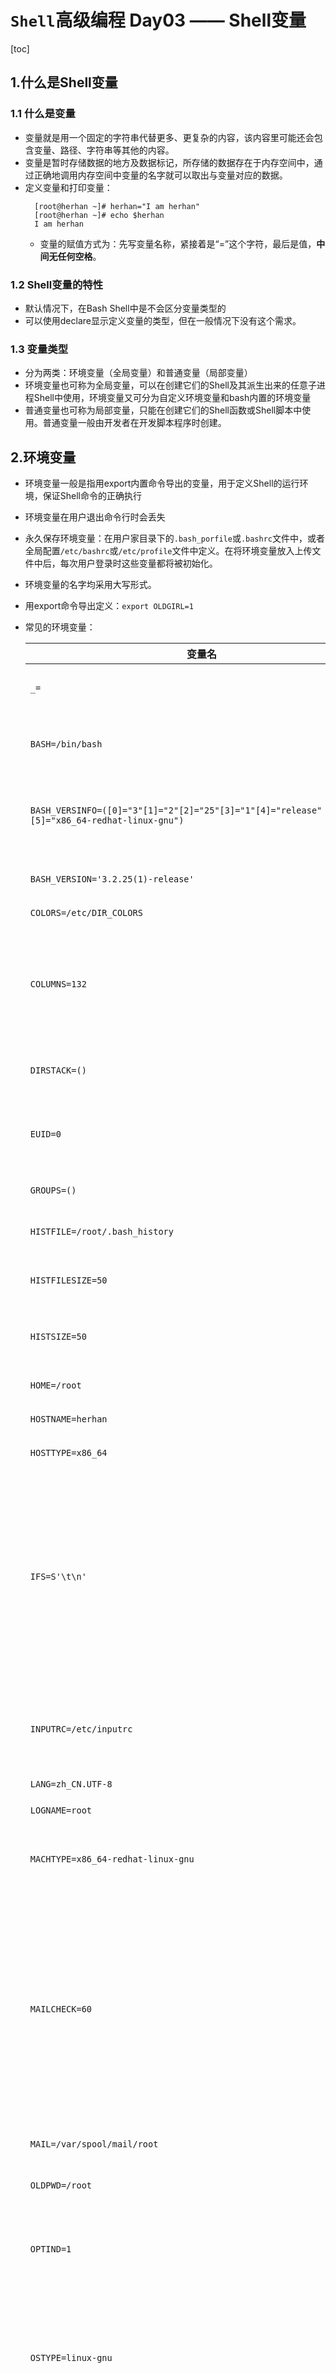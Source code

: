 # `Shell`高级编程 Day03 —— Shell变量
[toc]


## 1.什么是Shell变量

### 1.1 什么是变量

* 变量就是用一个固定的字符串代替更多、更复杂的内容，该内容里可能还会包含变量、路径、字符串等其他的内容。
* 变量是暂时存储数据的地方及数据标记，所存储的数据存在于内存空间中，通过正确地调用内存空间中变量的名字就可以取出与变量对应的数据。
* 定义变量和打印变量：
  ```shell
    [root@herhan ~]# herhan="I am herhan"
    [root@herhan ~]# echo $herhan
    I am herhan
  ```
  * 变量的赋值方式为：先写变量名称，紧接着是“=”这个字符，最后是值，**中间无任何空格**。

### 1.2 Shell变量的特性

* 默认情况下，在Bash Shell中是不会区分变量类型的
* 可以使用declare显示定义变量的类型，但在一般情况下没有这个需求。

### 1.3 变量类型

* 分为两类：环境变量（全局变量）和普通变量（局部变量）
* 环境变量也可称为全局变量，可以在创建它们的Shell及其派生出来的任意子进程Shell中使用，环境变量又可分为自定义环境变量和bash内置的环境变量
* 普通变量也可称为局部变量，只能在创建它们的Shell函数或Shell脚本中使用。普通变量一般由开发者在开发脚本程序时创建。

## 2.环境变量

* 环境变量一般是指用export内置命令导出的变量，用于定义Shell的运行环境，保证Shell命令的正确执行
* 环境变量在用户退出命令行时会丢失
* 永久保存环境变量：在用户家目录下的`.bash_porfile`或`.bashrc`文件中，或者全局配置`/etc/bashrc`或`/etc/profile`文件中定义。在将环境变量放入上传文件中后，每次用户登录时这些变量都将被初始化。
* 环境变量的名字均采用大写形式。
* 用export命令导出定义：`export OLDGIRL=1`
* 常见的环境变量：

    变量名|含义
    -|-
    `_=`|上一条命令的最后一个参数
    `BASH=/bin/bash`|调用bash实例时使用的全路径名
    `BASH_VERSINFO=([0]="3"[1]="2"[2]="25"[3]="1"[4]="release"[5]="x86_64-redhat-linux-gnu")`|使用2.0以上版本时，展开为版本信息
    `BASH_VERSION='3.2.25(1)-release'`|当前bash实例的版本号
    `COLORS=/etc/DIR_COLORS`|颜色变量
    `COLUMNS=132`|设置该变量，就给shell编辑模式和选择的命令定义了编辑窗口的宽度
    `DIRSTACK=()`|代表目录栈的当前内容
    `EUID=0`|在shell启动时被初始化的当前用户的有效ID
    `GROUPS=()`|当前用户所属的组
    `HISTFILE=/root/.bash_history`|历史记录文件的全路径
    `HISTFILESIZE=50`|历史文件能包含的最大行数
    `HISTSIZE=50`|记录在命令行历史文件中的命令行数
    `HOME=/root`|当前用户家目录
    `HOSTNAME=herhan`|当前主机名称
    `HOSTTYPE=x86_64`|当前操作系统类型
    `IFS=S'\t\n'`|内部字段分隔符，一般是空格符、制表符和换行符、用于划分由命令替换、循环结构中的表和所读取的输入产生的词的字段
    `INPUTRC=/etc/inputrc`|readline启动文件的文件名，取代默认的~/.inputrc
    `LANG=zh_CN.UTF-8`|字符集
    `LOGNAME=root`|登录用户名称
    `MACHTYPE=x86_64-redhat-linux-gnu`|包含一个描述正在运行bash的系统串
    `MAILCHECK=60`|这个参数定义Shell将隔多长时间（以秒为单位）检查一次由参数MAILPATH或MAILFILE指定的文件，看看是否有邮件到达。默认值为600s
    `MAIL=/var/spool/mail/root`|邮件全路径
    `OLDPWD=/root`|前一个当前工作目录
    `OPTIND=1`|下一个由getopts内置命令处理的参数的序号
    `OSTYPE=linux-gnu`|自动设置成一个串，该串描述正在运行bash的操作系统，默认值由系统来决定
    `PATH=/usr/local/sbin:/usr/local/bin:/usr/sbin:/usr/bin:/root/bin`|全局PATH路径，命令搜索路径。一个由冒号分隔的目录列表，Shell用它来搜索命令。默认路径由系统来决定，并且由安装bash的管理员来设置
    `PIPESTATUS=([0]="0"[1]="0")`|一个数组，包含一列最近在管道执行的前台作业的进程退出的状态值
    `PPID=1112`|父进程的进程ID
    `PS1=[\u@\h \W]\$`|主提示符串，默认值是$
    `PS2='>'`|次提示符串，默认值是>
    `PS4='+'`|开启追踪时使用的是调试提示符串，默认值是+，追踪可用set-x开启
    `PWD=/home`|当前用户家目录
    `RESIN_HOME=/application/resin-3.1.6`|这是通过export人为设置的环境变量
    `SHELL=/bin/bash`|登录Shell类型
    `SHELLOPTS=braceexpand:emacs:hashall:histexpand:history:interactive-comments:monitor`|包含一列开启的Shell选项
    `SHLVL=1`|每启动一个bash实例就将其加1
    `TERM=vt100`|终端设置
    `TMOUT=3600`|退出前等待超时的秒数
    `UID=0`|当前用的UID，在Shell启动时初始化
    `USER=root`|当前用户的用户名，在Shell启动时初始化

* 显示环境变量：`set`、`env`和`declare`
  * `set`命令输出所有的变量，包含全局变量和局部变量
    * `set -o`命令显示bash Shell的所有参数配置信息
  * `env`命令只显示全局变量
  * `declare`命令输出所有的变量、函数、整数和已经导出的变量
  
  ```bash
    # 范例3-1
    # env
    [root@herhan ~]# env|tail
    PWD=/root
    LANG=en_US.UTF-8
    HISTCONTROL=ignoredups
    SHLVL=1
    HOME=/root
    LOGNAME=root
    SSH_CONNECTION=219.144.184.70 19397 172.30.199.136 22
    LESSOPEN=||/usr/bin/lesspipe.sh %s
    XDG_RUNTIME_DIR=/run/user/0
    _=/usr/bin/env

    # declare
    [root@herhan ~]# set -o|head
    allexport       off
    braceexpand     on
    emacs           on
    errexit         off
    errtrace        off
    functrace       off
    hashall         on
    histexpand      on
    history         on
    ignoreeof       off
  ```

### 2.1 自定义环境变量

* 1.设置环境变量
  * export命令和declare命令
    * `export 变量名=value`
    * `变量名=value;export 变量名`
    * `declare -x 变量名=value`
  ```bash
    # 范例：定义环境变量并赋值的方法
    [root@herhan ~]# export NAME=herhna
    [root@herhan ~]# echo $NAME
    herhna
    [root@herhan ~]# declare -x NAME=herhan
    [root@herhan ~]# echo $NAME
    herhan
    [root@herhan ~]# NAME=1herhan;export NAME
    [root@herhan ~]# echo $NAME
    1herhan
  ```
  * 环境变量永久生效的常用设置
    * （1）用户的环境变量配置，在用户家目录下的`.bashrc`和`.bash_profile`
    * （2）全局黄精变量的配置，常见的配置文件`/etc/profile`和`/etc/bashrc`
      * 若要在登录后初始化或显示加载内容，则把脚本文件放在`/etc/profile.d/`下即可

  * 设置登录提示的两种方式
    * （1）在`/etc/motd`里增加提示的字符串
    * （2）在`/etc/profile.d/`下面增加脚本

### 2.2 显示与取消环境变量

* 1.通过`echo`或`printf`命令打印环境变量
  * 常见的系统环境变量
    * $HOME：用户登录时进入的目录
    * $UID：当前用户的UID（用户标识），相当于id-u
    * $PWD：当前工作目录的绝对路径名
    * $SHELL：当前SHELL
    * $USER：当前用户
  
  ```bash
    # 通过echo和printf命令打印环境变量
    [root@herhan ~]# echo $HOME
    /root
    [root@herhan ~]# echo $UID
    0
    [root@herhan ~]# echo $SHELL
    /bin/bash
    [root@herhan ~]# echo $USER
    root
    [root@herhan ~]# printf "$HOME\n"
    /root
  ```

* 2.用`env`或`set`显示默认的环境变量
  
  ```bash
    # 用env（printenv）显示默认环境变量的示例如下：
    [root@herhan ~]# env
    XDG_SESSION_ID=96
    HOSTNAME=herhan
    SHELL=/bin/bash
    TERM=xterm-256color
    HISTSIZE=1000
    SSH_CLIENT=117.32.138.251 6606 22
    SSH_TTY=/dev/pts/0
    USER=root
    ...
    
    # 用set也可以显示环境变量（包含局部变量）
    [root@herhan ~]# set
    BASH=/bin/bash
    BASHOPTS=checkwinsize:cmdhist:expand_aliases:extquote:force_fignore:histappend:hostcomplete:interactive_comments:progcomp:promptvars:sourcepath
    BASH_ALIASES=()
    BASH_ARGC=()
    BASH_ARGV=()
    BASH_CMDS=()
    BASH_LINENO=()
    BASH_SOURCE=()
    BASH_VERSINFO=([0]="4" [1]="2" [2]="46" [3]="2" [4]="release" [5]="x86_64-redhat-linux-gnu")
    BASH_VERSION='4.2.46(2)-release'
    ...
  ```

* 3.用`unset`消除本地变量和环境变量
  ```bash
    [root@herhan ~]# echo $USER
    root
    [root@herhan ~]# unset $USER
    [root@herhan ~]# echo $USER
  
  ```

### 2.3 环境变量知识小结

* 变量名通常要大写
* 变量可以在自身的Shell及子Shell中使用
* 常用export来定义环境变量
* 执行env默认可以显示所有的环境变量名称及对应的值
* 输出时用“$变量名”，取消时用“unset变量名”
* 书写crond定时任务时要注意，脚本要用到的环境变量最好先在所执行的Shell脚本中重新定义
* 如果希望环境变量永久生效，则可以将其放在用户环境变量文件或全局变量文件里

### 2.4 环境变量初始化与对应文件的生效顺序


* 系统环境文件：在登录Linux系统并启动一个bash shell时，默认情况下bash会在若干个文件中查找环境变量的设置，这些文件称为系统环境文件。
* bash检查的环境变量文件的情况取决于系统运行Shell的方式
  * 1）通过系统用户登录后默认运行的Shell
  * 2）非登录交互式运行Shell
  * 3）执行脚本运行非交互式Shell
* 第一种方式下的Shell加载环境变量的顺序
  ![3-1](https://heh-1300576495.cos.ap-chengdu.myqcloud.com/assets/shell%E7%BC%96%E7%A8%8B%E5%AE%9E%E6%88%98/3.1.png)
* 第二种方式下的Shell加载环境变量的顺序
  * 非登录Shell只会加载`$HOME/.bashrc`(用户环境变量文件)，并会去找`/etc/bashrc`(全局环境变量文件)。

## 3.普通变量

### 3.1 定义本地变量

* 本地变量在用户当前Shell生存期的脚本中使用
* 1.普通变量定义
  * 1）`变量名=value`
    * 是不加任何引号直接定义变量的内容，当内容为简单连续的数字、字符串、路径名时，可以这样用。
    * 不加引号时，值里有变量的会被解析后再输出。
  * 2）`变量名='value'`
    * 这个方式的特点是：输出变量内容时单引号里是什么就输出什么，即使内容中有变量和命令（命令需要反引起来）也会把它们原样输出。这种方式比较适合于定义显示纯字符串的情况。
  * 3）`变量名="value"`
    * 这种方式的特点是：输出变量内容时引号里的变量及命令会经过解析后再输出内容，而不是把双引号中的变量名及命令（命令需要反引起来）原样输出。这种方式比较适合于字符串中附带有变量及命令且想将其解析后再输出的变量定义。
* 2.在Shell中定义变量名及为变量内容赋值的要求
  * 变量名一般是由字母、数字、下划线组成的，可以以字母或下划线开头。
  * 变量的内容可以用单引号或双引号用引起来，也可不加引号，但是这三者的含义是不同的。

```bash
  # 采用不同的方式对普通变量进行定义，并一一打印输出
  [root@herhan ~]# a=192.168.1.2
  [root@herhan ~]# b='192.168.1.2'
  [root@herhan ~]# c="192.168.1.2"
  [root@herhan ~]# echo "a=$a"
  a=192.168.1.2
  [root@herhan ~]# echo "b=$b"
  b=192.168.1.2
  [root@herhan ~]# echo "c=${c}"
  c=192.168.1.2
  # `$`变量名表示输出变量，可以用`$c`和`${c}`两种用法
  [root@herhan ~]# a=192.168.1.2-$a
  [root@herhan ~]# b='192.168.1.2-$a'
  [root@herhan ~]# c="192.168.1.2-$a"
  [root@herhan ~]# echo "a=$a"
  a=192.168.1.2-192.168.1.2
  [root@herhan ~]# echo "b=$b"
  b=192.168.1.2-$a
  [root@herhan ~]# echo "c=${c}"
  c=192.168.1.2-192.168.1.2-192.168.1.2
```

* 3.把一个命令的结果作为变量的内容赋值的方法
  * 1）`变量名=`ls` ` #把命令用反引号引起来，不推荐使用这种方法，因为容易和单引号混淆
  * 2）`变量名=$(ls)` #把命令用$()括起来，推荐使用这种方法

```bash
  # 用两种方法把命令的结果赋值给变量
  [root@herhan /]# CMD=`ls`
  [root@herhan /]# CMD1=$(pwd)
  [root@herhan /]# echo $CMD1
  /
```

```bash
  # 按天打包网站的站点目录程序，生成不同的文件名（此为企业实战案例）
  [root@herhan /]# CMD=$(date +%F)  # 将当前日期（格式为yyyy-mm-dd）赋值给CMD变量
  [root@herhan /]# echo $CMD  
  2021-07-04
  [root@herhan /]# echo $(date +%F).tar.gz
  2021-07-04.tar.gz
  [root@herhan /]# echo `date +%F`.tar.gz
  2021-07-04.tar.gz
  [root@herhan ~]# tar zcf etc_$(date +%F).tar.gz /etc # 将时间作为压缩包名打包tar;从成员名中删除开头的“/” tar;
  tar: Removing leading '/'from member names
  [root@herhan ~]# ls     # 打包结果，包名中包含有当前日期
  etc_2021-07-04.tar.gz
  [root@herhan ~]# H=$(uname -n)
  [root@herhan ~]# echo $H
  herhan
  [root@herhan ~]# tar zcf $H.tar.gz /etc/services
  tar: Removing leading '/'from member names
  [root@herhan ~]# ls -l
  total 9724
  -rw-r--r-- 1 root root 9817374 Jul  4 21:59 etc_2021-07-04.tar.gz
  -rw-r--r-- 1 root root  136214 Jul  4 22:08 herhan.tar.gz
```

* 3.2 局部（普通）变量定义及赋值的经验小结
  * 常规普通变量定义
    * 若变量内容为连续的数字或字符串，赋值时，变量内容两边可以不加引号；
    * 变量的内容很多时，如果有空格且希望解析内容中的变量，就加双引号；
    * 希望原样输出变量中的内容时就用单引号引起内容进行赋值；
  * 希望变量的内容是命令的解析结果的定义及赋值：
    * 要使用反引号将赋值的命令括起来
  * 变量的输出方法如下：
    * 使用“$变量名”即可输出变量的内容，常用“echo $变量名”的方式，也可用printf代替echo输出更复杂的格式内容
  * 变量定义的技巧及注意事项：
    * 注意命令变量内容前后的字符``；
    * 在变量名前加`$`可以取得该变量的值，使用echo或printf命令可以显示变量的值，`$A`和`${A}`的写法不同，但效果是一样的；
    * 用echo等命令输出变量的时候，也可以单引号、双引号、反引号；
    * $dbname_tname,当变量后面连接有其他字符的时候，必须给变量加上大括号{}；

### 3.2 变量定义及变量输出说明

名称|解释
-|-
单引号|所见即所得，即输出时会将单引号内的所有内容都原样输出，或者描述为单引号里面看到的是什么就会输出什么，这称为强引用
双引号（默认）|输出双引号内的所有内容；如果内容中有命令（要反引下）、变量、特殊转义符等，会先把变量、命令、转义字符解析出结构，然后再输出最终内容，推荐使用，这称为弱引用
无引号|赋值时，如果变量内容中有空格，则会造成赋值不完整。而在输出内容时，会将含有空格的字符串视为一个整体来输出；如果内容中有命令（要反引下）、变量等，则会先把变量、命令解析出结果，然后输出最终内容；如果字符串中带有空格等特殊字符，则有可能无法完整地输出，因此需要改加双引号。一般连续的字符串、数字、路径等可以不加任何引号进行赋值和输出，不过最好是用双引号替代无引号的情况，特别是对变量赋值时
反引号|``一般用于引用命令，执行的时候命令会被执行，相当于$(),赋值和输出都要用将命令引起来

* 建议
  * 在脚本中定义普通字符串变量时，应尽量把变量的内容用双引号括起来。
  * 单纯数字的变量内容可以不加引号。
  * 希望变量的内容原样输出时需要加单引号。
  * 希望变量值引用命令并获取命令的结果时就用反引号或$()

```bash
  # 对由反引号引起来的`date`命令或$(data)进行测试
  [root@herhan ~]# echo 'today is date'
  today is date
  [root@herhan ~]# echo 'today is `date`'
  today is `date`
  [root@herhan ~]# echo "today is `date`"
  today is Mon Jul  5 12:49:13 CST 2021
  [root@herhan ~]# echo "today is $(date)"
  today is Mon Jul  5 12:49:32 CST 2021
  [root@herhan ~]# echo today is $(date)
  today is Mon Jul 5 12:49:41 CST 2021

  # 变量定义后，在调用变量输出打印时加引号测试
  [root@herhan ~]# echo $HERHAN
  123
  [root@herhan ~]# echo '$HERHAN'
  $HERHAN
  [root@herhan ~]# echo "$HERHAN"
  123

  # 使用三剑客命令中的grep过滤字符串时给过滤的内容加引号
  [root@herhan ~]# echo 123 >grep.log
  [root@herhan ~]# cat grep.log
  123
  [root@herhan ~]# grep "$HERHAN" grep.log
  123
  [root@herhan ~]# grep '$HERHAN' grep.log

  # 使用awk调用Shell中的变量，分别针对加引号、不加引号等情况进行测试
  [root@herhan ~]# ETT=123
  [root@herhan ~]# awk 'BEGIN {print "$ETT"}'
  $ETT
  [root@herhan ~]# awk 'BEGIN {print $ETT}'

  [root@herhan ~]# awk 'BEGIN {print '$ETT'}'
  123 
  [root@herhan ~]# awk 'BEGIN {print "'$ETT'"}'
  123

  [root@herhan ~]# ETT='oldgirl'
  [root@herhan ~]# awk 'BEGIN {print "$ETT"}'
  $ETT
  [root@herhan ~]# awk 'BEGIN {print $ETT}'

  [root@herhan ~]# awk 'BEGIN {print '$ETT'}'

  [root@herhan ~]# awk 'BEGIN {print "'$ETT'"}'
  oldgirl

  [root@herhan ~]# ETT="tingting"
  [root@herhan ~]# awk 'BEGIN {print "$ETT"}'
  $ETT
  [root@herhan ~]# awk 'BEGIN {print $ETT}'

  [root@herhan ~]# awk 'BEGIN {print '$ETT'}'

  [root@herhan ~]# awk 'BEGIN {print "'$ETT'"}'
  tingting
  
  # 结论：不管变量如何定义、赋值，除了加单引号以外，利用awk直接获取变量的输出，结果都是一样的，因此，在awk取用Shell变量时，我们更多地还是喜欢先用echo加符号输出变量，然后通过管道给awk，进而控制变量的输出结果。
  [root@herhan ~]# ETT="oldgirl"
  [root@herhan ~]# echo "$ETT"|awk '{print $0}'
  oldgirl
  [root@herhan ~]# echo '$ETT'|awk '{print $0}'
  $ETT
  [root@herhan ~]# echo $ETT|awk '{print $0}'
  oldgirl
  [root@herhan ~]# ETT=`pwd`
  [root@herhan ~]# echo '$ETT'|awk '{print $0}'
  $ETT
  [root@herhan ~]# echo $ETT|awk '{print $0}'
  /root

  # 通过sed指定变量关键字过滤
  [root@herhan ~]# echo "testchars" > sed.log
  [root@herhan ~]# echo "oldboy" >> sed.log
  [root@herhan ~]# cat sed.log 
  testchars
  oldboy
  [root@herhan ~]# OLDBOY="oldboy"
  [root@herhan ~]# sed -n /"$OLDBOY"/p sed.log
  oldboy
  [root@herhan ~]# sed -n /$OLDBOY/p sed.log
  oldboy
  [root@herhan ~]# sed -n /'$OLDBOY'/p sed.log
```
* 自定义普通字符串变量的建议
  * 1）内容是纯数字、简单的连续字符（内容中不带任何空格）时，定义是可以不加任何引导
  * 2）没有特殊情况时，字符串一律用双引号定义赋值，特别是多个字符串中间有空格时
  * 3）当变量里的内容需要原样输出时，要用单引号（''）,这样的需求极少

## 4.变量定义技巧总结

* 可以多学习和模仿操作系统自带的`/etc/init.d/functions`函数库脚本的定义思路，多学习Linux系统脚本中的定义，有经验的读者最终应形成一套适合自己的规范和习惯
  * 1）变量名及变量内容定义小结
    * 变量名只能为字母、数字或下划线，只能以字母或下划线开头。
    * 变量名的定义要有一定的规范，并且要见名知意。
    * 一般的变量定义、赋值常用双引号；简单连续的字符串可以不加引号；希望原样输出使用单引号
    * 希望变量的内容是命令的解析结果时，要用反引号``,或者用$()命令括起来再赋值
  * 2）Shell定义变量时使用“=”的知识
    * “a=1”里等号是赋值的意思；比较变量是否相等时也可以用“=”或“==”。
  * 3）打印输出及使用变量的知识
    * 打印输出或使用变量时，变量名前要接$符号；变量名后面紧接其他字符的时候，要用大括号将变量部分单独括起来
    * 打印输出或使用变量时，一般加双引号或不加引号；如果是字符串变量，最好加双引号；希望原样输出时使用单引号。

## 5.Shell中特殊且重要的变量

### 5.1 shell中特殊位置参数变量

* 常用的特殊位置参数变量说明
位置变量|作用说明
-|-
`$0`|获取当前执行的Shell脚本的文件名，如果执行脚本包含了路径，那么就包括脚本路径
`$n`|获取当前执行的Shell脚本的第n个参数值，n=1...9,当n为0时，表示脚本的文件名；如果n大于9，则用大括号括起来，例如${10},接的参数以空格隔开
`$#`|获取当前执行的Shell脚本后面接的参数的总个数
`$*`|获取当前Shell脚本所有传参的参数，不加引号和`$@`相同；如果给`$*`加上双引号，例如："$*",则表示将所有的参数视为单个字符串，相当于"$1 $2 $3"
`$@`|获取当前Shell脚本所有传参的参数，不加引号和`$*`相同；如果给`$@`加上双引号，例如："$@",则表示将所有的参数视为不同的独立字符串，相当于"$1""$2""$3""...".这是将多参数传递给其他程序的最佳方式，因为它会保留所有的内嵌在每个参数里的任何空白。

```bash
  # $1$2...$9${10}${11}..特殊变量实践
  # 范例：测试$n(n为1..15)的实践
  [root@herhan ~]# echo 'echo $1' > p.sh
  [root@herhan ~]# cat p.sh 
  echo $1
  [root@herhan ~]# sh p.sh herhan
  herhan
  [root@herhan ~]# sh p.sh herhan tim
  herhan
  [root@herhan ~]# sh p.sh "herhan tim"
  herhan tim

  # 范例：在脚本中同时加入$1和$2
  [root@herhan ~]# echo 'echo $1 $2' > p.sh
  [root@herhan ~]# cat p.sh 
  echo $1 $2
  [root@herhan ~]# sh p.sh herhan tim
  herhan tim
  [root@herhan ~]# sh p.sh "herhan tim" john
  herhan tim john

  # 范例：设置15个位置参数（$1...$15）,用于接收命令行传递的15个参数
  [root@herhan ~]# echo \${1..15}
  $1 $2 $3 $4 $5 $6 $7 $8 $9 $10 $11 $12 $13 $14 $15
  [root@herhan ~]# echo "echo \${1..15}"
  echo ${1..15}
  [root@herhan ~]# echo  \${1..15} > n.sh
  [root@herhan ~]# cat n.sh 
  $1 $2 $3 $4 $5 $6 $7 $8 $9 $10 $11 $12 $13 $14 $15
  [root@herhan ~]# vim n.sh 
  [root@herhan ~]# echo {a..z}
  a b c d e f g h i j k l m n o p q r s t u v w x y z
  [root@herhan ~]# sh n.sh {a..z}
  1 b c d e f g h i a0 a1 a2 a3 a4 a5
  [root@herhan ~]# sh n.sh {a..z}
  1 b c d e f g h i a0 a1 a2 a3 a4 a5
  [root@herhan ~]# vim n.sh 
  [root@herhan ~]# sh n.sh {a..z}
  a b c d e f g h i j k l m n o

  
  # $0特殊变量的作用及变量实践
  # 范例：获取脚本的名称及路径
  [root@herhan ~]# cat n.sh
  echo $0
  [root@herhan ~]# sh n.sh
  n.sh
  [root@herhan ~]# sh /root/n.sh 
  /root/n.sh

  # 范例：dirname及basename命令自身的功能和用法
  [root@herhan ~]# dirname /root/n.sh   # dirname命令的作用是获取脚本的路径
  /root
  [root@herhan ~]# basename /root/n.sh  # basename命令的作用是获取脚本的名字 
  n.sh

  # 利用$0和上述命令（dirname，basename）分别取出脚本名称和脚本路径
  [root@herhan ~]# cat n.sh
  dirname $0
  basename $0
  [root@herhan ~]# sh /root/n.sh
  /root
  n.sh

  # $#特殊变量获取脚本传参个数的实践
  # 范例：通过$#获取脚本传参的个数
  [root@herhan ~]# echo \${1..9} > q.sh
  [root@herhan ~]# vim q.sh 
  [root@herhan ~]# cat q.sh
  echo $1 $2 $3 $4 $5 $6 $7 $8 $9
  [root@herhan ~]# echo 'echo $#0' >> q.sh
  [root@herhan ~]# cat q.sh
  echo $1 $2 $3 $4 $5 $6 $7 $8 $9
  echo $#0
  [root@herhan ~]# echo 'echo $#' >> q.sh
  [root@herhan ~]# vim q.sh 
  [root@herhan ~]# sh q.sh {a..z}
  a b c d e f g h i
  26

  # 范例：根据用户再命令行的传参个数判断用户的输入，不合要求的给予提示并退出
  [root@herhan ~]# cat t1.sh
  [ $# -ne 2 ] && {
          echo "muse two args"
          exit 1
  }
  echo herhan
  [root@herhan ~]# sh t1.sh
  muse two args
  [root@herhan ~]# sh t1.sh herhan
  muse two args
  [root@herhan ~]# sh t1.sh herhan tom
  herhan

  
  [root@herhan ~]# cat t2.sh
  if [ $# -ne 2 ];  then
          echo "USAGE:/bin/sh $0 arg1 arg2"
          exit 1
  fi
  echo $1 $2
  [root@herhan ~]# vim t2.sh 
  [root@herhan ~]# sh t2.sh
  USAGE:/bin/sh t2.sh arg1 arg2
  [root@herhan ~]# sh t2.sh herhan tom
  herhan tom

  # $*和$@特殊变量功能及区别说明
  # 范例：利用set设置位置参数
  [root@herhan ~]# set -- "I am" handsome oldboy. # “--”表示清除所有的参数变量，重新设置后面的参数变量
  [root@herhan ~]# echo $#
  3
  [root@herhan ~]# echo $1
  I am
  [root@herhan ~]# echo $2
  handsome
  [root@herhan ~]# echo $3
  oldboy.
  # 测试$*和$@,此时不带双引号
  [root@herhan ~]# echo $*
  I am handsome oldboy.
  [root@herhan ~]# echo $@
  I am handsome oldboy.
  [root@herhan ~]# for i in $*;do echo $i;done
  I
  am
  handsome
  oldboy.
  [root@herhan ~]# for i in $@;do echo $i;done
  I
  am
  handsome
  oldboy.
  # 测试"$*"和"$@",此时带有双引号
  [root@herhan ~]# echo "$*"
  I am handsome oldboy.
  [root@herhan ~]# echo "$@"
  I am handsome oldboy.
  [root@herhan ~]# for i in "$*";do echo $i;done
  I am handsome oldboy.
  [root@herhan ~]# for i in "$@";do echo $i;done
  I am
  handsome
  oldboy.
  [root@herhan ~]# for i;do echo $i;done
  I am
  handsome
  oldboy.
  [root@herhan ~]# for i in $*;do echo $i;done
  I
  am
  handsome
  oldboy.
  [root@herhan ~]# shift
  [root@herhan ~]# echo $#
  2
  [root@herhan ~]# echo $1
  handsome
  [root@herhan ~]# echo $2
  oldboy.
```

### 5.2 Shell进程中的特殊状态变量
* Shell进程的特殊状态变量
位置变量|作用说明
-|-
`$?`|获取执行上一指令的执行状态返回值（0为成功，非零为失败），这个变量最常用
`$$`|获取当前执行的Shell脚本的进程号（PID），这个变量不常用，了解即可
`$!`|获取上一个在后台工作的进程的进程号（PID），这个变量不常用，了解即可
`$_`|获取在此之前执行的命令或脚本的最后一个参数，这个变量不常用，了解即可

* 在企业场景下，“$?”返回值的用法如下：
  * （1）判断命令、脚本或函数等程序是否执行成功
  * （2）若在脚本执行“exit 数字”，则会返回这数字个“$?”变量
  * （3）如果是在函数里，则通过“return 数字”把这个数字以函数返回值的形式传给“$?”.
```bash
  # $? 特殊变量功能实践

  ## 执行命令后获取返回值
  [root@herhan ~]# pwd
  /root
  [root@herhan ~]# echo $?
  0
  [root@herhan ~]# ls /home/hh
  ls: cannot access /home/hh: No such file or directory # 提示文件夹不存在
  [root@herhan ~]# echo $?
  2
  [root@herhan ~]# rm -rf /root
  rm: cannot remove ‘/root’: Device or resource busy # 提示文件被占用
  [root@herhan ~]# echo $?
  1
  [root@herhan ~]# kkk
  -bash: kkk: command not found   #命令不存在
  [root@herhan ~]# echo $?
  127

  ## 根据返回值来判断软件的安装步奏是否成功
  [root@herhan ~]# wget -c -q http://nginx.org/download/nginx-1.10.1.tar.gz
  [root@herhan ~]# ls -l
  total 1520
  -rw-r--r-- 1 root root 909077 Jun  1  2016 nginx-1.10.1.tar.gz
  -rw-r--r-- 1 root root 644061 Jul 10 23:53 nginx-1.10.1.tar.gz.1
  [root@herhan ~]# rm nginx-1.10.1.tar.gz.1 
  rm: remove regular file ‘nginx-1.10.1.tar.gz.1’? y
  [root@herhan ~]# tar xf nginx-1.10.1.tar.gz 
  [root@herhan ~]# cd nginx-1.10.1
  [root@herhan nginx-1.10.1]# ./configure --prefix=/usr/local/myWorkSpace/nginx1.16 --with-http_stub_status_module --with-http_ssl_module --with-debug
  [root@herhan nginx-1.10.1]# echo $?
  0
  [root@herhan nginx-1.10.1]# make && make install
  [root@herhan nginx-1.10.1]# echo $?
  0

  ## 通过获取$?的返回值群定网站备份是否正确
  [root@herhan ~]# cd /etc/
  [root@herhan etc]# tar zcf /opt/services.tar.gz ./services 
  [root@herhan etc]# echo $?

  ## 通过脚本控制命令及脚本执行后的返回值
    [root@herhan ~]# cat test4.sh 
    [ $# -ne 2 ] && {
            echo "must be two args."
            exit 119
    }
    echo herhan
  [root@herhan ~]# sh test4.sh 
  must be two args.
  [root@herhan ~]# echo $?
  119
  [root@herhan ~]# sh test4.sh a1 a2
  herhan
  [root@herhan ~]# echo $?
  0



  # $$特殊比变量工能及实践
  ## 获取脚本执行的进程号（PID）
  [root@herhan ~]# cat test_pid.sh 
  echo $$ >/tmp/a.pid
  sleep 300
  [root@herhan ~]# ps -ef|grep test_pid|grep -v grep
  [root@herhan ~]# sh test_pid.sh &
  [1] 17511
  [root@herhan ~]# ps -ef|grep test_pid|grep -v grep
  root     17511 17470  0 13:06 pts/0    00:00:00 sh test_pid.sh
  [root@herhan ~]# cat /tmp/a.pid 
  17511

  ## 实现系统中多次执行某一个脚本后的进程只有一个（此为$$的企业级应用）
  ### 说明：有时执行定时任务脚本的频率比较快，并不知道上一个脚本是否真的执行完毕，但是，业务要求同一时刻只能有一个同样的脚本在运行，此时就可以利用$$获取上一次运行的脚本进程号，当程序重新运行时，根据获得的进程号，清理掉上一次的进程，运行新的脚本命令
  [root@herhan ~]# cat pid.sh 
  # !/bin/sh
  pidpath=/tmp/a.pid
  if [ -f "$pidpath"] then
          kill `cat $pidpath` > /dev/null 2>&1
          rm -f $pidpath
  fi
  echo $$ >$pidpath
  sleep 300
  [root@herhan ~]# vim pid.sh 
  [root@herhan ~]# ps -ef|grep pid.sh|grep -v grep
  [root@herhan ~]# sh pid.sh &
  [1] 24248
  [root@herhan ~]# ps -ef|grep pid.sh|grep -v grep
  root     24248 24187  0 18:01 pts/0    00:00:00 sh pid.sh
  [root@herhan ~]# sh pid.sh &
  [2] 24257
  [root@herhan ~]# ps -ef|grep pid.sh|grep -v grep
  root     24257 24187  0 18:01 pts/0    00:00:00 sh pid.sh
  [1]-  Terminated              sh pid.sh
  [root@herhan ~]# ps -ef|grep pid.sh|grep -v grep
  root     24257 24187  0 18:01 pts/0    00:00:00 sh pid.sh
  [root@herhan ~]# sh pid.sh &
  [3] 24273
  [root@herhan ~]# ps -ef|grep pid.sh|grep -v grep
  root     24273 24187  0 18:04 pts/0    00:00:00 sh pid.sh
  [2]-  Terminated              sh pid.sh
  [root@herhan ~]# ps -ef|grep pid.sh|grep -v grep
  root     24273 24187  0 18:04 pts/0    00:00:00 sh pid.sh


  # $_特殊变量功能说明及实践
  ## $_参数的示例
  [root@herhan ~]# cat 123 321
  cat: 123: No such file or directory
  cat: 321: No such file or directory
  [3]+  Done                    sh pid.sh
  [root@herhan ~]# echo $_
  321


  # $!特殊变量功能说明及实践
  ## $!的功能示例
  [root@herhan ~]# ps -ef|grep pid.sh|grep -v grep
  [root@herhan ~]# sh pid.sh &
  [1] 24295
  [root@herhan ~]# echo $!
  24295
  [root@herhan ~]# ps -ef|grep pid.sh|grep -v grep
  root     24295 24187  0 18:18 pts/0    00:00:00 sh pid.sh
```

## 6.bash Shell内置变量命令
* bash Shell包含一些内置命令。这些内置命令在目录列表里是看不见的，它们由Shell本身提供。
* 常用的内部命令有：`echo、eval、exec、export、read、shift`
### 6.1 echo 在屏幕上输出信息
* 命令格式：`echo args#<==可以是字符串和变量的组合`。
* 功能说明：将echo命令后面args指定的字符串及变量等显示到标准输出。
* 常用参数

echo 参数选项|说明
-|-
`-n`|不换行输出内容
`-e`|解析转义字符（见下面的字符）
转义字符：|
`\n`|换行
`\r`|回车
`\t`|制表符（tab）
`\b`|退格
`\v`|纵向制表符

```bash
  # echo的参数应用实例
  [root@herhan ~]# echo herhan;echo john
  herhan
  john
  [root@herhan ~]# echo -n herhan;echo john
  herhanjohn
  [root@herhan ~]# echo "herhan\tjohn\nherhan\tjohn"
  herhan\tjohn\nherhan\tjohn
  [root@herhan ~]# echo -e "herhan\tjohn\nherhan\tjohn"
  herhan  john
  herhan  john
  [root@herhan ~]# printf "herhan\tjohn\nherhan\tjohn\n"
  herhan  john
  herhan  john
  [root@herhan ~]# echo -e "1\b23"
  23
  [root@herhan ~]# printf "1\b23\n"
  23
```

### 6.2 eval 
* 命令格式：eval args
* 功能：当Shell程序执行到eval语句时，Shell读入参数args，并将它们组合成一个新的命令，然后执行

```bash
  [root@herhan etc]# vim noeval.sh
  [root@herhan etc]# cat noeval.sh 
  echo \$$# #<==$#表示传参的个数
  [root@herhan etc]# sh noeval.sh arg1 arg2
  $2
  [root@herhan etc]# vim noeval.sh
  [root@herhan etc]# cat noeval.sh 
  eval "echo \$$#"
  [root@herhan etc]# sh noeval.sh arg1 arg2
  arg2
```

### 6.3 exec
* 命令格式：exec命令参数
* 功能：exec命令能够在不创建新的子进程的前提下，转去执行指定的命令，当指定的命令执行完毕后，该进程（也就是最初的Shell）就终止了。
```bash
  [root@herhan etc]# exec date
  Wed Jul 14 20:12:54 CST 2021

  SSH   101.200.156.233: session closed
  Press any key to reconnect
```
* 当使用exec打开文件后，read命令每次都会将文件指针移动到文件的下一行进行读取，直到文件末尾，利用这个可以实现处理文件内容。
```bash
  # exec的功能示例
  [root@herhan ~]# seq 5 > /tmp/tmp.log
  [root@herhan ~]# vim exec.sh
  [root@herhan ~]# cat exec.sh 
  exec < /tmp/tmp.log  #<==读取log内容
  while read line      #<==利用read一行行读取处理
  do 
    echo $line        #<==打印输出 
  done
  echo ok
  [root@herhan ~]# sh exec.sh 
  1
  2
  3
  4
  5
  ok 
```

### 6.4 read
* 命令格式：read  变量名表
* 功能：从标准输入读取字符串等信息，传给Shell程序内部定义的变量

### 6.5 shift
* 命令格式：shift-Shift positional parameters
* 功能：shift语句会按如下方式重新命名所有的位置参数变量，即`$2`成为`$1`、`$3`成为`$2`等，以此类推，在程序中每使用一次shift语句，都会使所有的位置参数依次向左移动一个位置，并使位置参数`$#`减1，直到减到0为止。
```bash
  # shift的功能介绍
  [root@herhan ~]# help shift
  shift: shift [n]
      Shift positional parameters.
      
      Rename the positional parameters $N+1,$N+2 ... to $1,$2 ...  If N is
      not given, it is assumed to be 1.
      
      Exit Status:
      Returns success unless N is negative or greater than $#.
```
* shift命令的主要作用将位置参数`$1`、`$2`等进行左移，即如果位置参数是`$3`、`$2`、`$1`,那么执行一次shift后，`$3`就变成了`$2`,`$2`变成了`$1`,`$1`就是消失了。
```bash
  [root@herhan ~]# vim n.sh
  [root@herhan ~]# cat n.sh
  echo $1 $2
  if [ $# -eq 2 ];then
          shift
          echo $1
  fi
  [root@herhan ~]# sh n.sh 1 2
  1 2
  2
```

* 应用场景：当我们写Shell希望像命令行的命令通过参数控制不同的功能时，就会先传一个类似-c的参数，然后再接内容。
```bash
  # 系统案例：ssh-copy-id -i /root/.ssh/id_dsa.pub:
  ID_FILE="${HOME}/.ssh/id_rsa.pub"
  if [ "-i" = "$1" ];then
    shift
    # check if we have 2 parameters left,if so the first is the new ID file
    if [ -n "$2" ];then
      if expr "$1" : ".*\.pub" > /dev/null ; then
        ID_FILE="$1"
      else
        ID_FILE="$1.pub"
      fi
      shift   # and this should leave $1 as the target name
    fi
  fi
```

### 6.6 exit
* 命令格式：exit-Exit the shell
* 功能：退出Shell程序。在exit之后可以有选择地指定一个数位作为返回状态

## 7.Shell变量子串知识及实践
### 7.1 Shell变量子串介绍

ID|表达式|说明
-|-|-
1|`${parameter}`|返回变量$parameter的内容
2|`${#parameter}`|返回变量$parameter内容的长度（按字符），也适用于特殊变量
3|`${parameter:offset}`|在变量${parameter}中，从位置offset之后开始提取子串到结尾
4|`${parameter:offset:length}`|在变量${parameter}中，从位置offset之后开始提取长度为length的子串
5|`${parameter#word}`|从变量${parameter}开头开始删除最短区配的word子串
6|`${parameter##word}`|从变量${parameter}开头开始删除最长匹配的word子串
7|`${parameter%word}`|从变量${parameter}结尾开始删除最短匹配的word子串
8|`${parameter%%word}`|从变量${parameter}结尾开始删除最长匹配的word子串
9|`${parameter/pattern/string}`|使用string代替第一个匹配的pattern
10|`${parameter/pattern/string}`|使用string代替所有匹配的pattern

### 7.2 Shell变量子串的实践
```bash
  # 注备：定义HERHAN变量，赋值内容"I am herhan",操作代码如下：
  [root@herhan ~]# HERHAN="I am herhan"
  [root@herhan ~]# echo ${HERHAN}
  I am herhan
  [root@herhan ~]# echo $HERHAN
  I am herhan

  # 返回HERHAN变量值的长度
  ## 通过在变量名前加#，就可以打印变量值的长度：
  [root@herhan ~]# echo ${#HERHAN}
  11
  ## Shell的其他打印量长度的方法
  [root@herhan ~]# echo $HERHAN|wc -L     #<==输出变量值，然后通过管道交给wc计算长度。
  11
  [root@herhan ~]# expr length "$HERHAN"  #<==利用expr的length函数计算变量长度
  11
  [root@herhan ~]# echo "$HERHAN"|awk '{print length($0)}'  #<==利用awk的length函数计算变量长度，也可无"$0"这几个字符
  11

  # 利用time命令及for循环对几种获取字符串长度的方法进行性能比较
  ## (1)变量自带的获取长度的方法（echo ${#char}）
   [root@herhan ~]# time for n in {1..10000};do char=`seq -s "herhan" 100`;echo ${#char} &>/dev/null;done

  real    0m10.671s
  user    0m4.555s
  sys     0m5.412s
  ## (2)利用管道加wc的方法（echo ${char}|wc -L）
  [root@herhan ~]# time for n in {1..10000};do char=`seq -s "herhan" 100`;echo ${char}|wc -L &>/dev/null;done

  real    0m41.681s
  user    0m16.461s
  sys     0m22.732s
  ## (3)利用expr自带的length方法（expr length"${char}"）
  [root@herhan ~]# time for n in {1..10000};do char=`seq -s "herhan" 100`;expr length "${char}" &>/dev/null;done

  real    0m20.947s
  user    0m9.522s
  sys     0m9.957s
  ## (4)利用awk自带的length函数方法
  [root@herhan ~]# time for n in {1..10000};do char=`seq -s "herhan" 100`;echo $char|awk '{print length($0)}' &>/dev/null;done

  real    0m34.515s
  user    0m13.990s
  sys     0m18.146s
```

* 可以看到，这几种方法的速度相差几十到上百倍，一般情况下调用外部命令来处理的方式与使用内置操作的速度相差较大。在Shell编程中，应尽量使用内置操做或函数来完成。
* 有关获取字符串长度的几种统计方法的性能比较如下：
  * 变量自带的计算长度的方法的效率最高，在要求效率的场景中尽量多用。
  * 使用管道统计的方法的效率都比较差，在要求效率的场景中尽量不用。
  * 对于日常简单的脚本计算，读者可以根据自己所擅长的或易用的程度区选择

```bash
  # 关于计算字符串的长度，有一个企业面试案例，面试题目如下：
  # 请编写Shell脚本以打印下面语句中字符数小于6的单词
  # I am herhan linux，welcome to our training.
  #! /bin/bash
  a=1
  while [ $a -le $# ]
  do
          char=$(eval "echo \$$a")
          # echo $char    
          if [ ${#char} -lt 6 ];then
                  echo $char
          fi
          let a++
  done
```

```bash
  # 截取HERHAN变量的内容，从第2个字符之后开始截取，默认截取后面字符的全部。第2个字符不包含在内，也可以理解为删除前面的多个字符
  [root@herhan ~]# echo ${HERHAN}
  I am herhan
  [root@herhan ~]# echo ${HERHAN:2}
  am herhan
  # 截取HERHAN变量的内容，从第2个字符之后开始截取，截取2个字符
  [root@herhan ~]# echo ${HERHAN:2:2}
  am
  [root@herhan ~]# echo ${HERHAN}|cut -c 3-4
  am
  # 从变量$HERHAN内容的开头开始删除最短匹配“a*C”及“a*c”的子串
  [root@herhan ~]# HERHAN=abcABC123ABCabc
  [root@herhan ~]# echo $HERHAN
  abcABC123ABCabc
  [root@herhan ~]# echo ${HERHAN#a*C}
  123ABCabc
  [root@herhan ~]# echo ${HERHAN#a*c}
  ABC123ABCabc
  # 从变量$HERHAN内容的开头开始删除最长匹配“a*C”及“a*c”的子串
  [root@herhan ~]# echo ${HERHAN##a*C}
  abc
  # 从变量$HERHAN内容的尾部开始删除最短匹配“a*C”及“a*c”的子串
  [root@herhan ~]# echo ${HERHAN%a*C}
  abcABC123ABCabc
  [root@herhan ~]# echo ${HERHAN%a*c}
  abcABC123ABC
  # 从变量$HERHAN内容的尾部开始删除最长匹配“a*C”及“a*c”的子串
  [root@herhan ~]# echo ${HERHAN%%a*C}
  abcABC123ABCabc
  [root@herhan ~]# echo ${HERHAN%%a*c}

```
* 有关上述匹配删除的小结：
  * `#`表示从开头删除匹配最短
  * `##`表示从开头删除匹配最长
  * `%`表示从结尾删除匹配最短
  * `%%`表示从结尾删除匹配最长
  * `a*c`表示匹配的字符串，`*`表示匹配所有，`a*c`匹配开头为`a`、中间为任意多个字符、结尾为`c`的字符串
  * `a*C`表示匹配的字符串，`*`表示匹配所有，`a*C`匹配开头为`a`、中间为任意多个字符、结尾为`C`的字符串

```bash
  # 使用herhan字符串代替变量$HERHAN匹配的john字符串
  [root@herhan ~]# HERHAN="I am john,yes,john"
  [root@herhan ~]# echo $HERHAN
  I am john,yes,john
  [root@herhan ~]# echo ${HERHAN/john/herhan}
  I am herhan,yes,john
  [root@herhan ~]# echo ${HERHAN//john/herhan}
  I am herhan,yes,herhan
```

* 有关替换的小结：
  * 一个`/`表示替换匹配的第一个字符串
  * 两个`/`表示替换匹配的所有字符串

### 7.3 变量子串的生产场景应用案例

```bash
  # 去掉下面所有文件的文件名中断的"_finished"字符串
  -rw-r--r-- 1 root root      0 Jul 16 17:18 stu_102999_1_finished.jpg
  -rw-r--r-- 1 root root      0 Jul 16 17:18 stu_102999_2_finished.jpg
  -rw-r--r-- 1 root root      0 Jul 16 17:18 stu_102999_3_finished.jpg
  -rw-r--r-- 1 root root      0 Jul 16 17:18 stu_102999_4_finished.jpg
  -rw-r--r-- 1 root root      0 Jul 16 17:18 stu_102999_5_finished.jpg
  
  ## 方法1：shell脚本for循环结合sed实现
  [root@herhan ~]# cat herhan_modi_file.sh 
  #! /bin/bash
  for file in `ls ./*.jpg`
  do 
          mv $file `echo $file|sed 's/_finished//g'`
  done
  [root@herhan ~]# ls -l
  -rw-r--r-- 1 root root      0 Jul 16 17:18 stu_102999_1.jpg
  -rw-r--r-- 1 root root      0 Jul 16 17:18 stu_102999_2.jpg
  -rw-r--r-- 1 root root      0 Jul 16 17:18 stu_102999_3.jpg
  -rw-r--r-- 1 root root      0 Jul 16 17:18 stu_102999_4.jpg
  -rw-r--r-- 1 root root      0 Jul 16 17:18 stu_102999_5.jpg

  ## 方法2：shell脚本for循环加变量的部分截取方法
  [root@herhan ~]# cat herhan_change_file.sh 
  #! /bin/bash
  for file in `ls ./*.jpg`
  do
          mv $file `echo "${file%_finished*}.jpg"`
  done
  [root@herhan ~]# ls -l
  -rw-r--r-- 1 root root      0 Jul 16 17:18 stu_102999_1.jpg
  -rw-r--r-- 1 root root      0 Jul 16 17:18 stu_102999_2.jpg
  -rw-r--r-- 1 root root      0 Jul 16 17:18 stu_102999_3.jpg
  -rw-r--r-- 1 root root      0 Jul 16 17:18 stu_102999_4.jpg
  -rw-r--r-- 1 root root      0 Jul 16 17:18 stu_102999_5.jpg

  ## 方法3：ls结合awk实现
  [root@herhan ~]# ls | awk -F '_finished' '{print $0}'
  stu_102999_1_finished.jpg
  stu_102999_2_finished.jpg
  stu_102999_3_finished.jpg
  stu_102999_4_finished.jpg
  stu_102999_5_finished.jpg
  [root@herhan ~]# ls | awk -F '_finished' '{print $1}'
  stu_102999_1
  stu_102999_2
  stu_102999_3
  stu_102999_4
  stu_102999_5
  [root@herhan ~]# ls | awk -F '_finished' '{print $2}'
  .jpg
  .jpg
  .jpg
  .jpg
  .jpg
  [root@herhan ~]# ls | awk -F '_finished' '{print $1$2}'
  stu_102999_1.jpg
  stu_102999_2.jpg
  stu_102999_3.jpg
  stu_102999_4.jpg
  stu_102999_5.jpg
  [root@herhan ~]# ls | awk -F '_finished' '{print "mv "$0" "$1$2" "}'|/bin/bash
  [root@herhan ~]# ls -l
  -rw-r--r-- 1 root root      0 Jul 16 17:33 stu_102999_1.jpg
  -rw-r--r-- 1 root root      0 Jul 16 17:33 stu_102999_2.jpg
  -rw-r--r-- 1 root root      0 Jul 16 17:33 stu_102999_3.jpg
  -rw-r--r-- 1 root root      0 Jul 16 17:33 stu_102999_4.jpg
  -rw-r--r-- 1 root root      0 Jul 16 17:33 stu_102999_5.jpg
  
  ##  方法4：通过专业的改名命令rename实现
  [root@herhan ~]# rename "_finished" "" *
  [root@herhan ~]# ls -l
  -rw-r--r-- 1 root root      0 Jul 16 17:33 stu_102999_1.jpg
  -rw-r--r-- 1 root root      0 Jul 16 17:33 stu_102999_2.jpg
  -rw-r--r-- 1 root root      0 Jul 16 17:33 stu_102999_3.jpg
  -rw-r--r-- 1 root root      0 Jul 16 17:33 stu_102999_4.jpg
  -rw-r--r-- 1 root root      0 Jul 16 17:33 stu_102999_5.jpg
  [root@herhan ~]# rename .jpg .herhan *
  -rw-r--r-- 1 root root      0 Jul 16 17:41 stu_102999_1.herhan
  -rw-r--r-- 1 root root      0 Jul 16 17:41 stu_102999_2.herhan
  -rw-r--r-- 1 root root      0 Jul 16 17:41 stu_102999_3.herhan
  -rw-r--r-- 1 root root      0 Jul 16 17:41 stu_102999_4.herhan
  -rw-r--r-- 1 root root      0 Jul 16 17:41 stu_102999_5.herhan
```

## 8.Shell特殊扩展变量的知识与实践
### 8.1 shell特殊扩展变量介绍

表达式|说明
-|-
`${parameter:-word}`|如果parameter的变量值为空或未赋值，则会返回word字符串并替代变量的值；用途：如果变量未定义，则返回备用的值，防止变量未空值或因未定义而导致异常。
`${parameter:=word}`|如果parameter的变量值为空或未赋值，则设置这个变量值为word，并返回其值；用途：基本同上一个${parameter:-word},但该变量又额外给parameter变量赋值了。
`${parameter:?word}`|如果parameter变量值为空或未赋值，那么word字符串将被作为标准错误输出，否则输出变量的值；用途用于捕捉由于变量未定义导致的错误，并退出程序
`${parameter:+word}`|如果parameter变量值为空或未赋值，则什么都不做，否则word字符串将替代变量的值

### 8.2 shell特殊扩展变量的实践

```bash
  # 范例：${parameter:-word}用法功能示例
  [root@backup ~]# echo $test

  [root@backup ~]# result=${test:-UNSET}
  [root@backup ~]# echo $result 
  UNSET
  [root@backup ~]# echo ${test}  # 注意，此时打印test变量还是为空
  [root@backup ~]# test=herhan
  [root@backup ~]# result=${test:-UNSET}
  [root@backup ~]# echo $result 
  herhan

  # 范例：${parameter:=word}用法功能示例
  [root@backup ~]# unset result 
  [root@backup ~]# echo $result 

  [root@backup ~]# unset test 
  [root@backup ~]# echo $test

  [root@backup ~]# result=${test:=UNSET}
  [root@backup ~]# echo $result 
  UNSET
  [root@backup ~]# echo $test
  UNSET

  # 范例：${parameter:?word}功能实践
  [root@backup ~]# echo ${key?not defined}
  -bash: key: not defined
  [root@backup ~]# echo ${key:?not defined}
  -bash: key: not defined
  [root@backup ~]# key=1
  [root@backup ~]# echo ${key:?not defined}
  1
  [root@backup ~]# echo ${key?not defined}
  1

  # 范例：${parameter:+word}功能实践
  [root@backup ~]# herhan=${john:+word}
  [root@backup ~]# echo $herhan

  [root@backup ~]# john=19
  [root@backup ~]# herhan=${john:+word}
  [root@backup ~]# echo $herhan
  word
```
### 8.3 Shell特殊扩展变量的生产场景应用案例

```bash
  # 范例：删除7天前的过期数据备份
  [root@backup ~]£ cat del.sh
  find ${path-/tmp} -name "*.tar.gz" -type f -mtime +7|xargs rm -f
  [root@backup ~]£ sh -x del.sh 
  + xargs rm -f
  + find /tmp -name '*.tar.gz' -type f -mtime +7
```

## 9.变量的数值计算实践
### 9.1 算术运算符
* Shell中常见的算术运算符号

算术运算符|意义（*表示常用）
-|-
`+、-`|加法（或正号）、减法（或负号）*
`*、/、%`|乘法、除法、取余（取模）*
`**`|幂运算*
`++、--`|增加及减少，可前置也可放在变量结尾*
`!、&&、||`|逻辑非（取反）、逻辑与（and）、逻辑或（or）*
`<、<=、>、>=`|比较符号（小于、小于等于、大于、大于等于）
`==、!=、=`|比较符号（相等、不相等、对于字符串“=”也可以表示相当于）*
`<<、>>`|向左移位、向右移位
`~、|、&、^`|按位取反、按位异或、按位与、按位或
`=、+=、-=、*=、/=、%=`|赋值运算符，例如a+=1相当于a=a+1,a-=1相当于a=a-1*

* Shell中常见的算术运算命令

运算操作符与运算命令|意义
-|-
`(())`|用于整数运算的常用运算符，效率很高
`let`|用于整数运算，类似于"(())"
`expr`|可用于整数运算，但还是很多其他的额外功能
`bc`|Linux下的一个计算器程序（适合整数及小数运算）
`$[]`|用于整数运算
`awk`|awk既可以用于整数运算，也可以用于小数运算
`declare`|定义变量值和属性，-i参数可以用于定义整形变量，做运算

### 9.2 双小括号"(())"数值运算命令
* 双小括号"(())"数值运算的基础语法

运算操作符与运算命令|意义
-|-
`((i=i+1))`|此种书写方法为运算后负值法，即将i+1的运算结果赋值给变量i。注意，不用"echo((i+1))"的形式输出表达式的值，但可以用echo$((i=i+1))输出其值
`i=$((i+1))`|可以在"(())"前加$符，表示将表达式运算后赋值给i
`((8>7&&5==5))`|可以进行比较操作，还可以加入逻辑与和逻辑或，用于条件判断
`echo $((2+1))`|需要直接输出运算表达式的运算结果时，可以在"(())"前加$符



* 范例
```bash
  # 范例：利用"(())"进行简单的数值计算
  [root@backup ~]# echo $((1+1))
  2
  [root@backup ~]# echo $((6-3))
  3
  [root@backup ~]# ((i=5))
  [root@backup ~]# ((i=i*2))
  [root@backup ~]# echo $i
  10

  # 范例：利用"(())"进行稍微复杂一些的综合算术运算
  [root@backup ~]# ((a=1+2**3-4%3))
  [root@backup ~]# echo $a
  8
  [root@backup ~]# b=$((a=1+2**3-4%3))
  [root@backup ~]# echo $b
  8
  [root@backup ~]# echo $((a=1+2**3-4%3))
  8
  [root@backup ~]# a=$((100*(100+1)/2))
  [root@backup ~]# echo $a
  5050
  [root@backup ~]# echo $((100*(100+1)/2))
  5050

  # 范例：特殊运算符号的运算小示例
  [root@backup ~]# a=8
  [root@backup ~]# echo $((a=a+1))
  9
  [root@backup ~]# echo $((a+=1))
  10
  [root@backup ~]# echo $((a**2))
  100

  # 范例：利用"(())"双括号进行比较及判断
  [root@backup ~]# echo $((3<8))
  1
  [root@backup ~]# echo $((8<3))
  0
  [root@backup ~]# echo $((8==8))
  1
  [root@backup ~]# if ((8>7&&5==5))
  > then
  > echo yes
  > fi
  yes
  # 提示：上面涉及的数字及变量必须为整数（整型），不能是小数（浮点数）或字符串。后面的bc和awk命令可以用于进行小数（浮点数）运算，但一般用到的较少

  # 范例：在变量前后使用--和++特殊运算符的表达式
  [root@backup ~]# a=10
  [root@backup ~]# echo $((a++))
  10
  [root@backup ~]# echo $a
  11
  [root@backup ~]# echo $((a--))
  11
  [root@backup ~]# echo $a
  10
  [root@backup ~]# a=10
  [root@backup ~]# echo $a
  10
  [root@backup ~]# echo $((--a))
  9
  [root@backup ~]# echo $a
  9
  [root@backup ~]# echo $((++a))
  10
  [root@backup ~]# echo $a
  10
  # 提示：有关++、--运算的记忆方法：
  # 变量a在运算符之前，输出表达式的值为a，然后a自增或自减；变量a在运算符之后，输出表达式会先自增或自减，表达式的值就是自增或自减后a的值。

  # 范例：通过"(())"运算后赋值给变量
  [root@backup ~]# myvar=99
  [root@backup ~]# echo $((myvar+1))
  100
  [root@backup ~]# echo $((   myvar + 1  ))
  100
  [root@backup ~]# myvar=$((myvar+1))
  [root@backup ~]# echo $myvar
  100
  # 提示：在"(())"中使用变量时可以去掉变量前的$符号

  # 范例：包含"(())"的各种常见运算符命令行的执行示例
  [root@backup ~]# echo $((6+2))
  8
  [root@backup ~]# echo $((622))
  622
  [root@backup ~]# echo $((6-2))
  4
  [root@backup ~]# echo $((6*2))
  12
  [root@backup ~]# echo $((6/2))
  3
  [root@backup ~]# echo $((6%2))
  0
  [root@backup ~]# echo $((6**2))
  36

  # 范例：各种"(())"运算的Shell脚本示例
  [root@backup ~]# cat test.sh
  a=6
  b=2
  echo "a-b=$(($a-$b))"
  echo "a+b=$(($a+$b))"
  echo "a*b=$(($a*$b))"
  echo "a/b=$(($a/$b))"
  echo "a**b=$(($a**$b))"
  echo "a%b=$(($a%$b))"
  [root@backup ~]# sh test.sh
  a-b=4
  a+b=8
  a*b=12
  a/b=3
  a**b=36
  a%b=0

  # 范例：把上面的a、b两个变量通过命令行脚本传参，以实现混合运算脚本的功能
  [root@backup ~]# cat test.sh 
  a=$1
  b=$2
  echo "a-b=$(($a-$b))"
  echo "a+b=$(($a+$b))"
  echo "a*b=$(($a*$b))"
  echo "a/b=$(($a/$b))"
  echo "a**b=$(($a**$b))"
  echo "a%b=$(($a%$b))"
  [root@backup ~]# sh test.sh 6 3
  a-b=3
  a+b=9
  a*b=18
  a/b=2
  a**b=216
  a%b=0
  [root@backup ~]# sh test.sh 10 6
  a-b=4
  a+b=16
  a*b=60
  a/b=1
  a**b=1000000
  a%b=4

  # 范例：实现输入2个数进行加、减、乘、除功能的计算器
  [root@backup ~]# cat 05_10_jisuan.sh 
  #!/bin/bash
  # add,subtract,multiply and divide 
  print_usage(){
          printf "Please enter an intger\n"
          exit 1
  }
  read -p "Please input first number: " firstnum
  if [ -n "`echo $firstnum|sed 's/[0-9]//g'`" ];then
          print_usage
  fi
  read -p "Please input the operaters: " operators
  if [ "${operators}" != "+" ] && [ "${operators}" != "-" ] && [ "${operators}" != "*" ] && [ "${operators}" != "/" ];then
          echo "please use {+|-|*|/}"
          echo $operators
          exit 2
  fi
  read -p "Please input second number: " secondnum
  if [ -n "`echo $secondnum|sed 's/[0-9]//g'`" ];then
          print_usage
  fi
  echo "${firstnum}${operators}${secondnum}=$((${firstnum}${operators}${secondnum}))"
  [root@backup ~]# vim 05_10_jisuan.sh
  [root@backup ~]# sh 05_10_jisuan.sh 
  Please input first number: 1
  Please input the operaters: +
  Please input second number: 3
  1+3=4
  [root@backup ~]# sh 05_10_jisuan.sh 
  Please input first number: 3
  Please input the operaters: ^
  please use {+|-|*|/}
  ^

  # 方法二
  [root@backup ~]# cat 05_11_jisuan.sh 
  #!/bin/bash
  # add ,subtract,multiply and divide
  print_usage(){
          printf $"USAGE:$0 NUM1 {+|-|*|/} NUM2\n"
          exit 1
  }
  if [ $# -ne 3 ];then
          print_usage
  fi
  firstnum=$1
  secondnum=$3
  op=$2
  if [ -n "`echo $firstnum|sed 's/[0-9]//g'`" ];then
          print_usage
  fi
  if [ "$op" != "+" ]&&[ "$op" != "-" ]&&[ "$op" != "*" ]&&[ "$op" != "/" ];then
          print_usage
  fi
  if [ -n "`echo $secondnum|sed 's/[0-9]//g'`" ];then
          print_usage
  fi
  echo "${firstnum}${op}${secondnum}=$((${firstnum}${op}${secondnum}))"
  [root@backup ~]# sh 05_11_jisuan.sh 
  USAGE:05_11_jisuan.sh NUM1 {+|-|*|/} NUM2
  [root@backup ~]# sh 05_11_jisuan.sh 1+2
  USAGE:05_11_jisuan.sh NUM1 {+|-|*|/} NUM2
  [root@backup ~]# sh 05_11_jisuan.sh 1 + 2
  1+2=3
  [root@backup ~]# sh 05_11_jisuan.sh 1 * 2
  USAGE:05_11_jisuan.sh NUM1 {+|-|*|/} NUM2
  [root@backup ~]# sh 05_11_jisuan.sh 1 \* 2
  1*2=2
  [root@backup ~]# sh 05_11_jisuan.sh 1 / 2
  1/2=0

  # 方法三
  [root@backup ~]# cat jisuan1.sh
  echo $(($1))
  [root@backup ~]# sh jisuan1.sh 
  0
  [root@backup ~]# sh jisuan1.sh 1+1
  2
  [root@backup ~]# sh jisuan1.sh "1 + 1"
  2
```

### 9.3 let运算命令的用法
* `let`运算命令的语法格式为：`let` 赋值表达式
* `let`赋值表达式的功能等同于"((赋值表达式))"

* 范例
```bash
  # 范例：给自变量i加8
  [root@backup ~]# i=2
  [root@backup ~]# i=i+8
  [root@backup ~]# echo $i
  i+8
  [root@backup ~]# unset i
  [root@backup ~]# i=2
  [root@backup ~]# let i=i+8
  [root@backup ~]# echo $i
  10

  # 范例：监控Web服务状态，如果访问两次均失败
  [root@backup ~]# cat 05_12_checkurl.sh 
  #!/bin/bash
  CheckUrl(){
          timeout=5
          fails=0
          success=0
          while true
          do
                  wget --timeout=$timeout --tries=1 http://www.baidu.com -q -O /dev/null
                  if [ $? -ne 0 ];then
                          let fails=fails+1
                  else
                          let success=success+1
                  fi
                  if [ $success -ge 1 ];then
                          echo success
                          exit 0
                  fi
                  if [ $fails -ge 2 ];then
                          Critical="sys is down."
                          echo $Critical|tee|mail -s "$Critical" herhan630@live.cn
                          exit 2
                  fi
  done
  }
  CheckUrl
  [root@backup ~]# sh -x 05_12_checkurl.sh 
  + CheckUrl
  + timeout=5
  + fails=0
  + success=0
  + true
  + wget --timeout=5 --tries=1 http://oldboy.b.com -q -O /dev/null
  + '[' 4 -ne 0 ']'
  + let fails=fails+1
  + '[' 0 -ge 1 ']'
  + '[' 1 -ge 2 ']'
  + true
  + wget --timeout=5 --tries=1 http://oldboy.b.com -q -O /dev/null
  + '[' 4 -ne 0 ']'
  + let fails=fails+1
  + '[' 0 -ge 1 ']'
  + '[' 2 -ge 2 ']'
  + Critical='sys is down.'
  + mail -s 'sys is down.' herhan630@live.cn
  + tee
  + echo sys is down.
  + exit 2
  [root@backup ~]# vim 05_12_checkurl.sh
  [root@backup ~]# sh -x 05_12_checkurl.sh 
  + CheckUrl
  + timeout=5
  + fails=0
  + success=0
  + true
  + wget --timeout=5 --tries=1 http://www.baidu.com -q -O /dev/null
  + '[' 0 -ne 0 ']'
  + let success=success+1
  + '[' 1 -ge 1 ']'
  + echo success
  success
  + exit 0
```

### 9.4 expr命令的用法
* expr命令的基本用法示例
  * expr (evaluate(求值) expressions(表达式))命令既可以用于整数运算，也可用于相关字符串长度、匹配等的运算处理
  * expr用于计算：`expr Expression`
    ```bash
      # 范例：expr命令运算用法实践
      [root@backup ~]# expr 2 + 2
      4
      [root@backup ~]# expr 2 - 2
      0
      [root@backup ~]# expr 2 * 2
      expr: 语法错误
      [root@backup ~]# expr 2 \* 2
      4
      [root@backup ~]# expr 2 / 2
      1
    ```
    * 运算符及用于计算的数字左右都至少有一个空格，否则会报错
    * 使用乘号时，必须用反斜线屏蔽其特定含义，因为Shell可能会误解星号的含义
  * expr配合变量计算
    * expr在Shell中可配合变量进行计算，但需要用反引号将计算表达式括起来
    ```bash
      # 范例：给自变量i加6
      [root@backup ~]# i=5
      [root@backup ~]# i=`expr $i + 6`
      [root@backup ~]# echo $i
      11
    ```
* expr的企业级实战案例详解
  * 判断一个变量值或字符串是否为整数
    * 实现原理是，利用以expr做计算时变量或字符串必须是整数的规则，把一个变量或字符串和一个已知的整数（非0）相加，看命令返回的值是否为0。如果为0，就认为做加法的变量或字符串为整数，否则就不是整数。
  ```bash
    # 通过expr判断变量或字符串是否为整数。
    [root@backup ~]# i=5
    [root@backup ~]# expr $i + 6 &>/dev/null
    [root@backup ~]# echo $?
    0
    [root@backup ~]# i=oldboy
    [root@backup ~]# expr $i + 6 &>/dev/null
    [root@backup ~]# echo $?
    2

    # 通过传参判断输出内容是否为整数
    [root@backup ~]# cat 05_16_expr.sh 
    #!/bin/sh
    expr $1 + 1 >/dev/null 2>&1
    [ $? -eq 0 ] &&echo int||echo chars
    [root@backup ~]# sh 05_16_expr.sh oldboy
    chars
    [root@backup ~]# sh 05_16_expr.sh 119
    int

    # 通过read读入持续等待输入例子
    [root@backup ~]# cat judge_int.sh 
    #!/bin/sh
    while true
    do
            read -p "Pls input:" a
            expr $a + 0 >/dev/null 2>&1
            [ $? -eq 0 ] && echo int || echo chars
    done
    root@backup ~]# sh judge_int.sh
    Pls input:116
    int
    Pls input:gg
    chars
    Pls input:^C

    # 将前文的混合运算小程序改成输入两个参数后进行计算的程序，并且要能判断传参的个数及通过expr判断传入的参数是否为整数
    # 编程思路：
    # 第一关，判断参数个数是否为2，若不是，则给出提示终止运行
    # 第二关，判断传入的参数是否为整数，若不是，则给出提示终止运行
    # 第三关，做运算
    [root@backup ~]# cat 05_18_1.sh 
    #!/bin/bash
    # no.1
    [ $# -ne 2 ] &&{
            echo $"USAGE $0 NUM1 NUM2"
            exit 1
    }
    # no.2
    a=$1
    b=$2
    expr $a + $b + 110 &>/dev/null
    if [ $? -ne 0 ];then
            echo "you must input two nums."
            exit 2
    fi
    # no.3
    echo "a-b=$(($a-$b))"
    echo "a+b=$(($a+$b))"
    echo "a*b=$(($a*$b))"
    echo "a/b=$(($a/$b))"
    echo "a**b=$(($a**$b))"
    echo "a%b=$(($a%$b))"
    [root@backup ~]# sh 05_18_1.sh 
    USAGE 05_18_1.sh NUM1 NUM2
    [root@backup ~]# sh 05_18_1.sh 8 2
    a-b=6
    a+b=10
    a*b=16
    a/b=4
    a**b=64
    a%b=0


    #方法2
    [root@backup ~]# cat 05_18_2.sh
    #!/bin/bash
    #no.1
    [ $# -ne 2 ] &&{
            echo $"USAGE $0 NUM1 NUM2"
            exit 1
    }
    #no.2
    a=$1
    b=$2
    expr $a + 1 &>/dev/null
    RETVAL_A=$?
    expr $b + 1 &>/dev/null
    RETVAL_B=$?
    if [ $RETVAL_A -ne 0 -o $RETVAL_B -ne 0 ];then
            echo "you must input two nums."
            exit 2
    fi
    #no.3
    echo "a-b=$(($a-$b))"
    echo "a+b=$(($a+$b))"
    echo "a*b=$(($a*$b))"
    echo "a/b=$(($a/$b))"
    echo "a**b=$(($a**$b))"
    echo "a%b=$(($a%$b))"
    [root@backup ~]# sh 05_18_2.sh
    USAGE 05_18_2.sh NUM1 NUM2
    [root@backup ~]# sh 05_18_2.sh 1 a
    you must input two nums.
    [root@backup ~]# sh 05_18_2.sh 1 2
    a-b=-1
    a+b=3
    a*b=2
    a/b=0
    a**b=1
    a%b=1

    # expr match 功能进行整数判断
    [root@backup ~]# cat t1.sh 
    if [[ `expr match "$1" "[0-9][0-9]*S"` == 0 ]];then
            echo "$1 is not a num"
    else
            echo "$1 is a num"
    fi
    [root@backup ~]# sh t1.sh a
    a is not a num
    [root@backup ~]# sh t1.sh 11
    11 is not a num
    [root@backup ~]# sh t1.sh abcd123
    abcd123 is not a num
  ```

  * expr的特殊用法：判断文件扩展命名是否符合要求
  
  ```bash
    # 通过expr判断文件扩展名是否符合要求
    [root@backup ~]# cat expr1.sh 
    #!/bin/sh
    if expr "$1" : ".*\.pub" &>/dev/null ;then
            echo "you are using $1"
    else
            echo "pls use *.pub file"
    fi
    [root@backup ~]# sh expr1.sh id_dsa.pub
    you are using id_dsa.pub
    [root@backup ~]# sh expr1.sh id_dsa
    pls use *.pub file
    
    # 使用expr命令实现系统ssh服务自带的ssh-copy-id公钥分发脚本
  ```

  * 通过expr计算字符串的长度
  ```bash
    # 利用expr计算字符串的长度
    [root@backup ~]# char="I am herhan"
    [root@backup ~]# expr length "$char"
    11
    [root@backup ~]# echo ${#char}
    11
    [root@backup ~]# echo ${char}|wc -L
    11
    [root@backup ~]# echo ${char}|awk '{print length($0)}'
    11

    # 请编写Shell脚本，打印下面语句中字符数不大于6的单词
    [root@backup ~]# cat word_length.sh 
    for n in I am herhan linux welcome to our training
    do 
            if [ `expr length $n` -le 6 ];then
                    echo $n
            fi
    done
    [root@backup ~]# sh word_length.sh
    I
    am
    herhan
    linux
    to
    our
  ```

### 9.5 bc命令的用法
* bc是UNIX/Linux下的计算器，因此，除了可以作为计算器来使用，还可以作为命令行计算工具使用

```bash
  # 将bc作为计算器来应用
  [root@backup ~]# bc
  bc 1.06.95
  Copyright 1991-1994, 1997, 1998, 2000, 2004, 2006 Free Software Foundation, Inc.
  This is free software with ABSOLUTELY NO WARRANTY.
  For details type `warranty`. 
  1+1
  2
  3*3
  9

  # 将bc用在命令行下面，以实现运算功能
  [root@backup ~]# echo 5+3|bc
  8
  [root@backup ~]# echo 5.5+3.5|bc
  9.0
  [root@backup ~]# echo 5.5-3.5|bc
  2.0
  [root@backup ~]# echo "scale=2;355/113"|bc
  3.14
  [root@backup ~]# echo "scale=6;355/113"|bc
  3.141592
  # 利用bc配合变量运算
  [root@backup ~]# i=5
  [root@backup ~]# i=`echo $i+6|bc`
  [root@backup ~]# echo $i
  11

  # 通过一条命令就按输出1+2+3+...+10的表达式，并计算出结果，请使用bc命令计算
  [root@backup ~]# seq -s "+" 10
  1+2+3+4+5+6+7+8+9+10
  [root@backup ~]# echo {1..10}|tr  " " "+"
  1+2+3+4+5+6+7+8+9+10
  [root@backup ~]# echo `seq -s '+' 10`=`seq -s "+" 10|bc`
  1+2+3+4+5+6+7+8+9+10=55
  [root@backup ~]# echo `seq -s '+' 10`=$((`seq -s "+" 10`))
  1+2+3+4+5+6+7+8+9+10=55
  [root@backup ~]# echo `seq -s '+' 10`=`seq -s " + " 10|xargs expr`
  1+2+3+4+5+6+7+8+9+10=55
  [root@backup ~]# echo `seq -s '+' 10`=$(echo $[`seq -s "+" 10`])
  1+2+3+4+5+6+7+8+9+10=55
```

### 9.6 awk实现计算
* 利用awk进行运算的效果也很好，适合小数和整数
```bash
  [root@backup ~]# echo "7.7 3.8" |awk '{print ($1-$2)}'
  3.9
  [root@backup ~]# echo "358 113" |awk '{print ($1-3)/$2}'
  3.14159
  [root@backup ~]# echo "3 9" |awk '{print ($1+3)*$2}'
  54
```

### 9.7 declare(同typeset)命令用法
```bash
  [root@backup ~]# declare -i A=30 B=7
  [root@backup ~]# A=A+B
  [root@backup ~]# echo $A
  37
```

### 9.8 $[]符号的运算示例
```bash
  [root@backup ~]# cat yhsj.sh 
  #!/bin/bash
  if (test -z $1);then
          read -p "Input Max lines:" MAX
  else
          MAX=$1
  fi
  i=1
  while [ $i -le $MAX ]
  do
          j=1
          while [ $j -le $i ]
          do
                  f=$[i-1]
                  g=$[j-1]
                  if [ $j -eq $i ] || [ $j -eq 1 ];then
                          declare SUM_${i}_$j=1
                  else
                          declare A=$[SUM_${f}_$j]
                          declare B=$[SUM_${f}_$g]
                          declare SUM_${i}_$j=`expr $A + $B`
                  fi
                  echo -en $[SUM_${i}_$j]" " 
                  let j++
          done
          echo 
          let i++
  done
  [root@backup ~]# sh yhsj.sh
  Input Max lines:10
  1 
  1 1 
  1 2 1 
  1 3 3 1 
  1 4 6 4 1 
  1 5 10 10 5 1 
  1 6 15 20 15 6 1 
  1 7 21 35 35 21 7 1 
  1 8 28 56 70 56 28 8 1 
  1 9 36 84 126 126 84 36 9 1 
```

## 10 基于Shell变量输入read命令的运算实践
### 10.1 read命令基础
* Shell变量除了可以直接赋值或脚本传参外，还可以使用read命令从标准输入中获得，read为bash内置命令，可以通过help read查看帮助
* 语法格式：read [参数][变量名]
  * -p prompt：设置提示信息。
  * -t timeout：设置输入等待的时间，单位默认为秒
```bash
  # 实现read的基本读入功能
  [root@backup ~]# read -t 10 -p "Pls input one num:" num
  Pls input one num:10
  [root@backup ~]# echo $num
  10
  [root@backup ~]# read -t 10 -p "Pls input two number:" a1 a2
  Pls input two number:1 2
  [root@backup ~]# echo $a1
  1
  [root@backup ~]# echo $a2
  2

  # 把前面加减乘除计算传参的脚本改成通过read方式读入整数变量
  [root@backup ~]# cat test_2.sh 
  #!/bin/bash
  read -t 15 -p "please input two number:" a b
  echo "a-b=$(($a-$b))"
  echo "a+b=$(($a+$b))"
  echo "a*b=$(($a*$b))"
  echo "a/b=$(($a/$b))"
  echo "a**b=$(($a**$b))"
  echo "a%b=$(($a%$b))"
  [root@backup ~]# sh test_2.sh
  please input two number:1 2
  a-b=-1
  a+b=3
  a*b=2
  a/b=0
  a**b=1
  a%b=1
```

### 10.2 以read命令读入及传参的综合企业案例
```bash
  # 改造以上问题
  # 第一关：若用户按要求输入了两个值，则过关
  # 第二关：用户输入的内容均为整数，才能过关
  # 第三关：当读入的参数符合个数和整数条件时，进行计算
  #!/bin/bash
  read -t 15 -p "Please input two number:" a b
  #no.1
  [ ${#a} -le 0 ] && {
          echo "the first num is null"
          exit 1
  }
  [ ${#b} -le 0 ] && {
          echo "the first num is null"
          exit 1
  }
  #no.2
  expr $a + 1 &>/dev/null
  RETVAL_A=$?
  expr $b + 1 &>/dev/null
  RETVAL_B=$?
  if [ $RETVAL_A -ne 0 -o $RETVAL_B -ne 0 ];then
          echo "one of the num is not num, pls input again."
          exit 1
  fi
  #no.3
  echo "a-b=$(($a-$b))"
  echo "a+b=$(($a+$b))"
  echo "a*b=$(($a*$b))"
  echo "a/b=$(($a/$b))"
  echo "a**b=$(($a**$b))"
  echo "a%b=$(($a%$b))"
  [root@backup ~]# sh read_size01.sh 
  Please input two number:3 4
  a-b=-1
  a+b=7
  a*b=12
  a/b=0
  a**b=81
  a%b=3
```